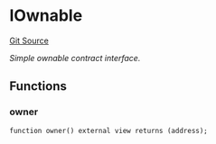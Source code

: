 # IOwnable
[Git Source](https://github.com/NaniDAO/accounts/blob/e8688d40b41a4f91d7244ea40c12251a38f039f2/src/validators/RemoteValidator.sol)

*Simple ownable contract interface.*


## Functions
### owner


```solidity
function owner() external view returns (address);
```


